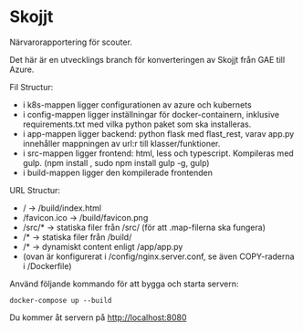# Skojjt
Närvarorapportering för scouter.

Det här är en utvecklings branch för konverteringen av Skojjt från GAE till Azure.

Fil Structur:
 * i k8s-mappen ligger configurationen av azure och kubernets
 * i config-mappen ligger inställningar för docker-containern, inklusive requirements.txt med vilka python paket som ska installeras.
 * i app-mappen ligger backend: python flask med flast_rest, varav app.py innehåller mappningen av url:r till klasser/funktioner.
 * i src-mappen ligger frontend: html, less och typescript. Kompileras med gulp. (npm install , sudo npm install gulp -g, gulp)
 * i build-mappen ligger den kompilerade frontenden
 
URL Structur:
  * / -> /build/index.html
  * /favicon.ico -> /build/favicon.png
  * /src/* -> statiska filer från /src/ (för att .map-filerna ska fungera)
  * /* -> statiska filer från /build/
  * /* -> dynamiskt content enligt /app/app.py
  * (ovan är konfigurerat i /config/nginx.server.conf, se även COPY-raderna i /Dockerfile)


Använd följande kommando för att bygga och starta servern:
```
docker-compose up --build
```

Du kommer åt servern på [http://localhost:8080](http://localhost:8080)

